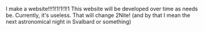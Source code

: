 I make a website!!!1!1!1!1!1
This website will be developed over time as needs be.
Currently, it's useless. That will change 2Nite! (and by that I mean the next astronomical night in Svalbard or something)
